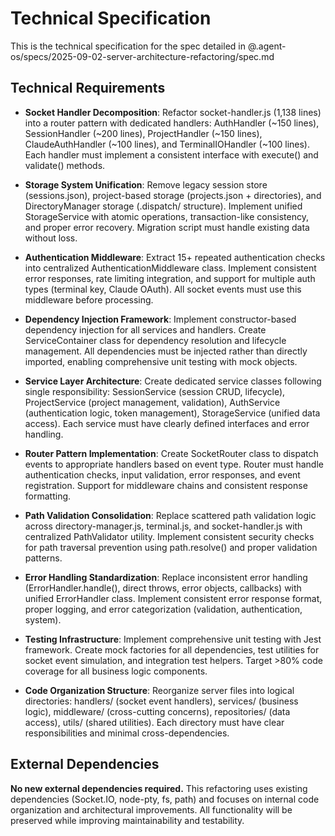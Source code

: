 # Technical Specification

This is the technical specification for the spec detailed in @.agent-os/specs/2025-09-02-server-architecture-refactoring/spec.md

## Technical Requirements

- **Socket Handler Decomposition**: Refactor socket-handler.js (1,138 lines) into a router pattern with dedicated handlers: AuthHandler (~150 lines), SessionHandler (~200 lines), ProjectHandler (~150 lines), ClaudeAuthHandler (~100 lines), and TerminalIOHandler (~100 lines). Each handler must implement a consistent interface with execute() and validate() methods.

- **Storage System Unification**: Remove legacy session store (sessions.json), project-based storage (projects.json + directories), and DirectoryManager storage (.dispatch/ structure). Implement unified StorageService with atomic operations, transaction-like consistency, and proper error recovery. Migration script must handle existing data without loss.

- **Authentication Middleware**: Extract 15+ repeated authentication checks into centralized AuthenticationMiddleware class. Implement consistent error responses, rate limiting integration, and support for multiple auth types (terminal key, Claude OAuth). All socket events must use this middleware before processing.

- **Dependency Injection Framework**: Implement constructor-based dependency injection for all services and handlers. Create ServiceContainer class for dependency resolution and lifecycle management. All dependencies must be injected rather than directly imported, enabling comprehensive unit testing with mock objects.

- **Service Layer Architecture**: Create dedicated service classes following single responsibility: SessionService (session CRUD, lifecycle), ProjectService (project management, validation), AuthService (authentication logic, token management), StorageService (unified data access). Each service must have clearly defined interfaces and error handling.

- **Router Pattern Implementation**: Create SocketRouter class to dispatch events to appropriate handlers based on event type. Router must handle authentication checks, input validation, error responses, and event registration. Support for middleware chains and consistent response formatting.

- **Path Validation Consolidation**: Replace scattered path validation logic across directory-manager.js, terminal.js, and socket-handler.js with centralized PathValidator utility. Implement consistent security checks for path traversal prevention using path.resolve() and proper validation patterns.

- **Error Handling Standardization**: Replace inconsistent error handling (ErrorHandler.handle(), direct throws, error objects, callbacks) with unified ErrorHandler class. Implement consistent error response format, proper logging, and error categorization (validation, authentication, system).

- **Testing Infrastructure**: Implement comprehensive unit testing with Jest framework. Create mock factories for all dependencies, test utilities for socket event simulation, and integration test helpers. Target >80% code coverage for all business logic components.

- **Code Organization Structure**: Reorganize server files into logical directories: handlers/ (socket event handlers), services/ (business logic), middleware/ (cross-cutting concerns), repositories/ (data access), utils/ (shared utilities). Each directory must have clear responsibilities and minimal cross-dependencies.

## External Dependencies

**No new external dependencies required.** This refactoring uses existing dependencies (Socket.IO, node-pty, fs, path) and focuses on internal code organization and architectural improvements. All functionality will be preserved while improving maintainability and testability.